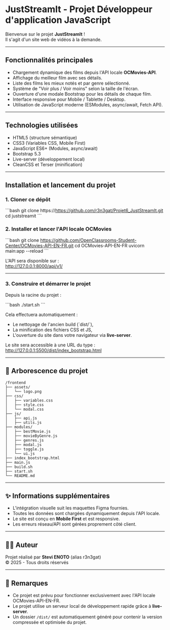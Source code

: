 # JustStreamIt - Projet Développeur d'application JavaScript

Bienvenue sur le projet **JustStreamIt** !  
Il s'agit d'un site web de vidéos à la demande.

---

## Fonctionnalités principales

- Chargement dynamique des films depuis l'API locale **OCMovies-API**.
- Affichage du meilleur film avec ses détails.
- Liste des films les mieux notés et par genre sélectionné.
- Système de "Voir plus / Voir moins" selon la taille de l'écran.
- Ouverture d'une modale Bootstrap pour les détails de chaque film.
- Interface responsive pour Mobile / Tablette / Desktop.
- Utilisation de JavaScript moderne (ESModules, async/await, Fetch API).

---

## Technologies utilisées

- HTML5 (structure sémantique)
- CSS3 (Variables CSS, Mobile First)
- JavaScript ES6+ (Modules, async/await)
- Bootstrap 5.3
- Live-server (développement local)
- CleanCSS et Terser (minification)

---

## Installation et lancement du projet

### 1. Cloner ce dépôt

\`\`\`bash
git clone https://https://github.com/r3n3gat/Projet6_JustStreamIt.git
cd juststreamit
\`\`\`

### 2. Installer et lancer l'API locale OCMovies

\`\`\`bash
git clone https://github.com/OpenClassrooms-Student-Center/OCMovies-API-EN-FR.git
cd OCMovies-API-EN-FR
uvicorn main:app --reload
\`\`\`

L'API sera disponible sur :  
http://127.0.0.1:8000/api/v1/

---

### 3. Construire et démarrer le projet

Depuis la racine du projet :

\`\`\`bash
./start.sh
\`\`\`

Cela effectuera automatiquement :
- Le nettoyage de l'ancien build (\`dist/\`),
- La minification des fichiers CSS et JS,
- L'ouverture du site dans votre navigateur via **live-server**.

Le site sera accessible à une URL du type :  
http://127.0.0.1:5500/dist/index_bootstrap.html

---
## 📂 Arborescence du projet

```text
/frontend
├── assets/
│   └── logo.png
├── css/
│   ├── variables.css
│   ├── style.css
│   └── modal.css
├── js/
│   ├── api.js
│   ├── utils.js
├── modules/
│   ├── bestMovie.js
│   ├── movieByGenre.js
│   ├── genres.js
│   ├── modal.js
│   ├── toggle.js
│   └── ui.js
├── index_bootstrap.html
├── main.js
├── build.sh
├── start.sh
└── README.md
```
---

## ✨ Informations supplémentaires

- L'intégration visuelle suit les maquettes Figma fournies.
- Toutes les données sont chargées dynamiquement depuis l'API locale.
- Le site est conçu en **Mobile First** et est responsive.
- Les erreurs réseau/API sont gérées proprement côté client.

---

## 👨‍💻 Auteur

Projet réalisé par **Stevi ENOTO** (alias r3n3gat)  
© 2025 - Tous droits réservés

---

## 📝 Remarques

- Ce projet est prévu pour fonctionner exclusivement avec l'API locale OCMovies-API-EN-FR.
- Le projet utilise un serveur local de développement rapide grâce à **live-server**.
- Un dossier `/dist/` est automatiquement généré pour contenir la version compressée et optimisée du projet.